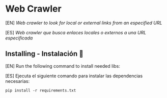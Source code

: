 # Web Crawler

[EN]
_Web crawler to look for local or external links from an especified URL_

[ES]
_Web crawler que busca enlaces locales o externos a una URL especificada_


## Installing - Instalación 🚀
[EN]
Run the following command to install needed libs:

[ES]
Ejecuta el siguiente comando para instalar las dependencias necesarias: 
```
pip install -r requirements.txt
```
